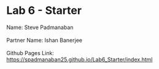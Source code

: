 # Lab 6 - Starter
Name: Steve Padmanaban <br><br>
Partner Name: Ishan Banerjee<br><br>
Github Pages Link: https://spadmanaban25.github.io/Lab6_Starter/index.html
